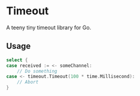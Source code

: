 # Timeout
A teeny tiny timeout library for Go.

## Usage

```go
select {
case received := <- someChannel:
    // Do something
case <- timeout.Timeout(100 * time.Millisecond):
    // Abort
}
```
